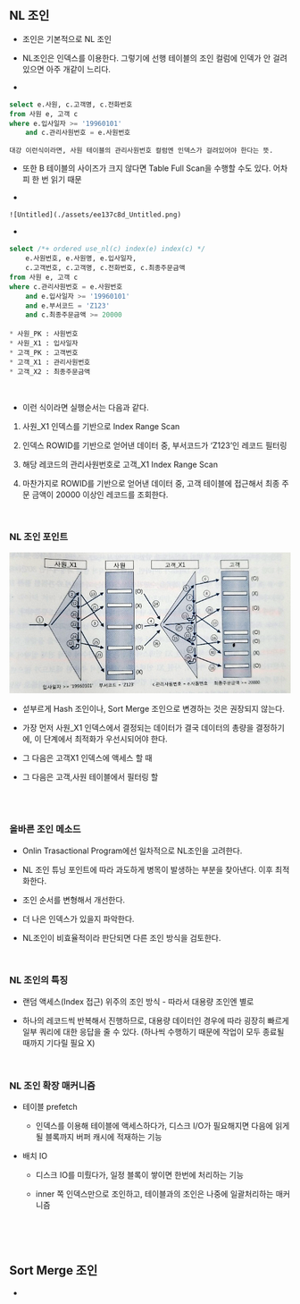 <br/>

## NL 조인

- 조인은 기본적으로 NL 조인

- NL조인은 인덱스를 이용한다. 그렇기에 선행 테이블의 조인 컬럼에 인덱가 안 걸려있으면 아주 개같이 느리다.

- 

	
```sql
select e.사원, c.고객명, c.전화번호
from 사원 e, 고객 c
where e.입사일자 >= '19960101'
    and c.관리사원번호 = e.사원번호
```

	대강 이런식이라면, 사원 테이블의 관리사원번호 컬럼엔 인덱스가 걸려있어야 한다는 뜻. 

- 또한 B 테이블의 사이즈가 크지 않다면 Table Full Scan을 수행할 수도 있다. 어차피 한 번 읽기 때문

- 

	![Untitled](./assets/ee137c8d_Untitled.png)

- 


```sql
select /*+ ordered use_nl(c) index(e) index(c) */
    e.사원번호, e.사원명, e.입사일자, 
    c.고객번호, c.고객명, c.전화번호, c.최종주문금액
from 사원 e, 고객 c
where c.관리사원번호 = e.사원번호
    and e.입사일자 >= '19960101'
    and e.부서코드 = 'Z123'
    and c.최종주문금액 >= 20000

* 사원_PK : 사원번호
* 사원_X1 : 입사일자
* 고객_PK : 고객번호
* 고객_X1 : 관리사원번호 
* 고객_X2 : 최종주문금액
```

<br/>

- 이런 식이라면 실행순서는 다음과 같다.

1. 사원_X1 인덱스를 기반으로 Index Range Scan

1. 인덱스 ROWID를 기반으로 얻어낸 데이터 중, 부서코드가 ‘Z123’인 레코드 필터링

1. 해당 레코드의 관리사원번호로 고객_X1 Index Range Scan

1. 마찬가지로 ROWID를 기반으로 얻어낸 데이터 중, 고객 테이블에 접근해서 최종 주문 금액이 20000 이상인 레코드를 조회한다.

<br/>

### NL 조인 포인트

![Untitled](./assets/78c0df62_Untitled.png)

- 섣부르게 Hash 조인이나, Sort Merge 조인으로 변경하는 것은 권장되지 않는다.

-  가장 먼저 사원_X1 인덱스에서 결정되는 데이터가 결국 데이터의 총량을 결정하기에, 이 단계에서 최적화가 우선시되어야 한다.

- 그 다음은 고객X1 인덱스에 액세스 할 때

- 그 다음은 고객,사원 테이블에서 필터링 할 

<br/>

<br/>

### 올바른 조인 메소드

- Onlin Trasactional Program에선 일차적으로 NL조인을 고려한다.

- NL 조인 튜닝 포인트에 따라 과도하게 병목이 발생하는 부분을 찾아낸다. 이후 최적화한다.

- 조인 순서를 변형해서 개선한다.

- 더 나은 인덱스가 있을지 파악한다.

- NL조인이 비효율적이라 판단되면 다른 조인 방식을 검토한다.

<br/>

### NL 조인의 특징

- 랜덤 액세스(Index  접근) 위주의 조인 방식 - 따라서 대용량 조인엔 별로

- 하나의 레코드씩 반복해서 진행하므로, 대용량 데이터인 경우에 따라 굉장히 빠르게 일부 쿼리에 대한 응답을 줄 수 있다. (하나씩 수행하기 때문에 작업이 모두 종료될 때까지 기다릴 필요 X)

<br/>

### NL 조인 확장 매커니즘

- 테이블 prefetch

	- 인덱스를 이용해 테이블에 액세스하다가, 디스크 I/O가 필요해지면 다음에 읽게될 블록까지 버퍼 캐시에 적재하는 기능

- 배치 IO

	- 디스크 IO를 미뤘다가, 일정 블록이 쌓이면 한번에 처리하는 기능

	- inner 쪽 인덱스만으로 조인하고, 테이블과의 조인은 나중에 일괄처리하는 매커니즘

	<br/>

<br/>

## Sort Merge 조인

- 

<br/>

